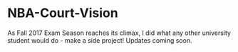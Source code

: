 # NBA-Court-Vision

As Fall 2017 Exam Season reaches its climax, I did what any other university student would do - make a side project! Updates coming soon.
